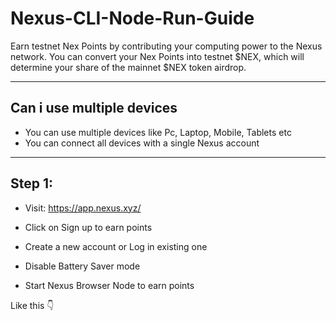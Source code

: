 # Nexus-CLI-Node-Run-Guide

Earn testnet Nex Points by contributing your computing power to the Nexus network. You can convert your Nex Points into testnet $NEX, which will determine your share of the mainnet $NEX token airdrop.

---

## Can i use multiple devices

- You can use multiple devices like Pc, Laptop, Mobile, Tablets etc
- You can connect all devices with a single Nexus account

---

## Step 1:

- Visit: https://app.nexus.xyz/
- Click on Sign up to earn points
- Create a new account or Log in existing one

- Disable Battery Saver mode
- Start Nexus Browser Node to earn points

Like this 👇



